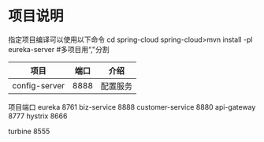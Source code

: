 项目说明
======
指定项目编译可以使用以下命令
cd spring-cloud
spring-cloud>mvn install -pl eureka-server #多项目用“,"分割

项目|端口|介绍
:----:|:-----:|:-----:
config-server|8888|配置服务		
			
			
			
			
			
			
			
			
			

项目端口
eureka 8761
biz-service 8888
customer-service 8880
api-gateway 8777
hystrix 8666

turbine 8555